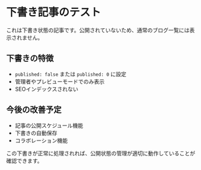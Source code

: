 # 下書き記事のテスト

これは下書き状態の記事です。公開されていないため、通常のブログ一覧には表示されません。

## 下書きの特徴

- `published: false` または `published: 0` に設定
- 管理者やプレビューモードでのみ表示
- SEOインデックスされない

## 今後の改善予定

- 記事の公開スケジュール機能
- 下書きの自動保存
- コラボレーション機能

この下書きが正常に処理されれば、公開状態の管理が適切に動作していることが確認できます。